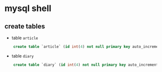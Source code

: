 # mysql shell

## create tables

- table `article`
    
```sql
    create table `article` (id int(4) not null primary key auto_increment, title varchar(30) not null unique, raw text not null, tags varchar(30), createdAt datetime, updatedAt datetime, summary text);`
```

- table `diary`

```sql
    create table `diary` (id int(4) not null primary key auto_increment, content text, createdAt datetime not null, updatedAt datetime not null, year int(4) not null, month int(2) not null, day int(2) not null, dateString varchar(20) not null unique, title varchar(40) not null);
```
